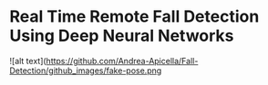 # Real Time Remote Fall Detection Using Deep Neural Networks
![alt text](https://github.com/Andrea-Apicella/Fall-Detection/github_images/fake-pose.png
